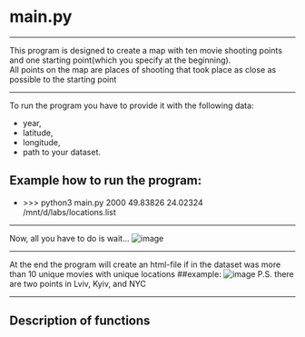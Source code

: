 # main.py

***
This program is designed to create a map with ten movie shooting points and one starting point(which you specify at the beginning).\
All points on the map are places of shooting that took place as close as possible to the starting point
***
To run the program you have to provide it with the following data: 
* year, 
* latitude,
* longitude, 
* path to your dataset.
## Example how to run the program:
* \>>> python3 main.py 2000 49.83826 24.02324 /mnt/d/labs/locations.list
***
Now, all you have to do is wait...
![image](https://user-images.githubusercontent.com/92575053/153434769-8e6ab8b9-6ffb-4c0a-a4c4-34b9b6eaaed4.png)
***
At the end the program will create an html-file if in the dataset was more than 10 unique movies with unique locations
##example:
![image](https://user-images.githubusercontent.com/92575053/153436989-26231e9a-88ae-4027-a9da-3cd1338372ca.png)
P.S. there are two points in Lviv, Kyiv, and NYC
***
## Description of functions

